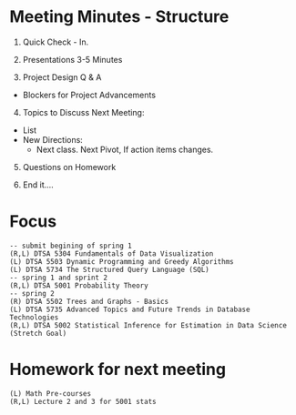 
# Meeting Minutes - Structure
1) Quick Check - In.

2) Presentations 3-5 Minutes

3) Project Design Q & A
- Blockers for Project Advancements

4. Topics to Discuss Next Meeting:
- List
- New Directions:
  - Next class. Next Pivot, If action items changes.

5. Questions on Homework

6. End it....


# Focus
```
-- submit begining of spring 1
(R,L) DTSA 5304 Fundamentals of Data Visualization
(L) DTSA 5503 Dynamic Programming and Greedy Algorithms
(L) DTSA 5734 The Structured Query Language (SQL)
-- spring 1 and sprint 2
(R,L) DTSA 5001 Probability Theory
-- spring 2
(R) DTSA 5502 Trees and Graphs - Basics
(L) DTSA 5735 Advanced Topics and Future Trends in Database Technologies
(R,L) DTSA 5002 Statistical Inference for Estimation in Data Science (Stretch Goal)
```

# Homework for next meeting
```
(L) Math Pre-courses
(R,L) Lecture 2 and 3 for 5001 stats
```
